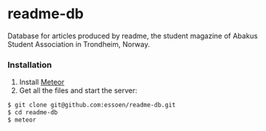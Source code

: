 # readme-db
Database for articles produced by readme, the student magazine of Abakus Student Association in Trondheim, Norway.

### Installation
1. Install [Meteor](https://www.meteor.com/) 
2. Get all the files and start the server:
```bash
$ git clone git@github.com:essoen/readme-db.git
$ cd readme-db
$ meteor
```
